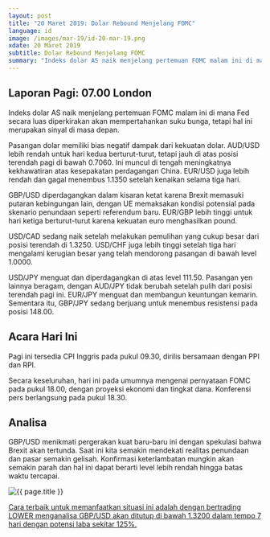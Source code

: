 ```yaml
---
layout: post
title: "20 Maret 2019: Dolar Rebound Menjelang FOMC" 
language: id
image: /images/mar-19/id-20-mar-19.png
xdate: 20 Maret 2019
subtitle: Dolar Rebound Menjelang FOMC
summary: "Indeks dolar AS naik menjelang pertemuan FOMC malam ini di mana Fed secara luas diperkirakan akan mempertahankan suku bunga, tetapi hal ini merupakan sinyal di masa depan. Pasangan dolar memiliki bias negatif dampak dari kekuatan dolar"
---
```

## Laporan Pagi: 07.00 London

Indeks dolar AS naik menjelang pertemuan FOMC malam ini di mana Fed secara luas diperkirakan akan mempertahankan suku bunga, tetapi hal ini merupakan sinyal di masa depan.

Pasangan dolar memiliki bias negatif dampak dari kekuatan dolar. AUD/USD lebih rendah untuk hari kedua berturut-turut, tetapi jauh di atas posisi terendah pagi di bawah 0.7060. Ini muncul di tengah meningkatnya kekhawatiran atas kesepakatan perdagangan China. EUR/USD juga lebih rendah dan gagal menembus 1.1350 setelah kenaikan selama tiga hari.

GBP/USD diperdagangkan dalam kisaran ketat karena Brexit memasuki putaran kebingungan lain, dengan UE memaksakan kondisi potensial pada skenario penundaan seperti referendum baru. EUR/GBP lebih tinggi untuk hari ketiga berturut-turut karena kekuatan euro menghasilkan pound.

USD/CAD sedang naik setelah melakukan pemulihan yang cukup besar dari posisi terendah di 1.3250. USD/CHF juga lebih tinggi setelah tiga hari mengalami kerugian besar yang telah mendorong pasangan di bawah level 1.0000.

USD/JPY menguat dan diperdagangkan di atas level 111.50. Pasangan yen lainnya beragam, dengan AUD/JPY tidak berubah setelah pulih dari posisi terendah pagi ini. EUR/JPY menguat dan membangun keuntungan kemarin. Sementara itu, GBP/JPY sedang berjuang untuk menembus resistensi pada posisi 148.00.

## Acara Hari Ini

Pagi ini tersedia CPI Inggris pada pukul 09.30, dirilis bersamaan dengan PPI dan RPI.

Secara keseluruhan, hari ini pada umumnya mengenai pernyataan FOMC pada pukul 18.00, dengan proyeksi ekonomi dan tingkat dana. Konferensi pers berlangsung pada pukul 18.30.

## Analisa

GBP/USD menikmati pergerakan kuat baru-baru ini dengan spekulasi bahwa Brexit akan tertunda. Saat ini kita semakin mendekati realitas penundaan dan pasar semakin gelisah. Konfirmasi keterlambatan mungkin akan semakin parah dan hal ini dapat berarti level lebih rendah hingga batas waktu tercapai.

<img src="{{ site.url }}/images/mar-19/id-20-mar-19.png" alt="{{ page.title }}" title="{{ page.title }}">

<a href="%LINK%%?currency=USD&market=forex&underlying=frxGBPUSD&formname=higherlower&duration_amount=7&duration_units=d&amount=10&amount_type=stake&expiry_type=duration&barrier=1.3200" target="_blank" rel="noopener noreferrer nofollow">Cara terbaik untuk memanfaatkan situasi ini adalah dengan bertrading LOWER menganalisa GBP/USD akan ditutup di bawah 1.3200 dalam tempo 7 hari dengan potensi laba sekitar 125%.</a>